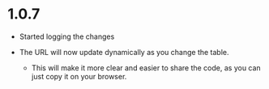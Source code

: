 # 1.0.7

- Started logging the changes

- The URL will now update dynamically as you change the table.

  - This will make it more clear and easier to share the code, as you can just copy it on your browser.
